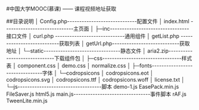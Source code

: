 #中国大学MOOC(慕课) —— 课程视频地址获取

##目录说明
│  Config.php-----------------------------配置文件
│  index.html -----------------------------主页面
│
├─inc---------------------------------接口文件
│      curl.php -----------------------------通用组件
│      getList.php ---------------------------获取列表
│      getUrl.php----------------------------获取地址
│
└─static--------------------------------静态文件
    │  aria2.zip------------------------------下载组件包
    │
    ├─css---------------------------------样式表
    │      component.css
    │      demo.css
    │      normalize.css
    │
    ├─fonts--------------------------------字体
    │  └─codropsicons
    │          codropsicons.eot
    │          codropsicons.svg
    │          codropsicons.ttf
    │          codropsicons.woff
    │          license.txt
    │
    └─js-----------------------------------脚本
            demo-1.js
            EasePack.min.js
            FileSaver.js
            html5.js
            main.js--------------------------------事件脚本
            rAF.js
            TweenLite.min.js